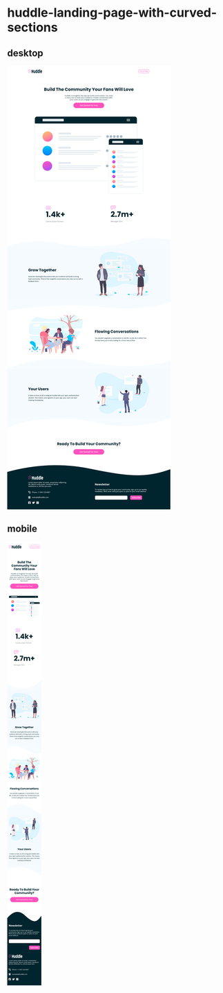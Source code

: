 # huddle-landing-page-with-curved-sections
## desktop

![desktop-design](https://github.com/EngNada-S/Front-End-Mentor-Challenges/blob/main/huddle-landing-page-with-curved-sections/design/desktop-design.png?raw=true)

## mobile
![desktop-design](https://github.com/EngNada-S/Front-End-Mentor-Challenges/blob/main/huddle-landing-page-with-curved-sections/design/mobile-design.png?raw=true)
